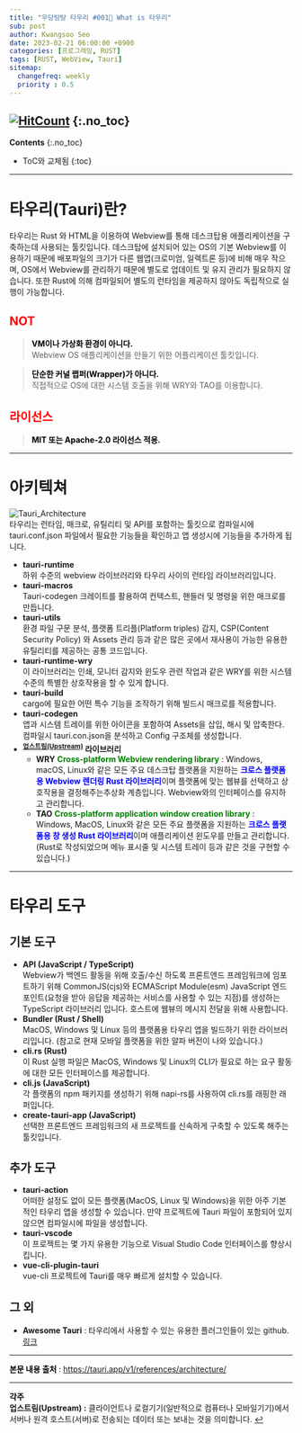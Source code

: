 ```yaml
---
title: "우당탕탕 타우리 #001💬 What is 타우리" 
sub: post
author: Kwangsoo Seo
date: 2023-02-21 06:00:00 +0900
categories: [프로그래밍, RUST]
tags: [RUST, WebView, Tauri]
sitemap:
  changefreq: weekly
  priority : 0.5
---
```

[![HitCount](https://hits.dwyl.com/MonosLab/post23.svg?style=flat-square&show=unique)](http://hits.dwyl.com/MonosLab/post23)
{:.no_toc}
---
**Contents**
{:.no_toc}

* ToC와 교체됨
{:toc}  

---  

# 타우리(Tauri)란?   

타우리는 Rust 와 HTML을 이용하여 Webview를 통해 데스크탑용 애플리케이션을 구축하는데 사용되는 툴킷입니다. 데스크탑에 설치되어 있는 OS의 기본 Webview를 이용하기 때문에 배포파일의 크기가 다른 웹앱(크로미엄, 일렉트론 등)에 비해 매우 작으며, OS에서 Webview를 관리하기 때문에 별도로 업데이트 및 유지 관리가 필요하지 않습니다. 또한 Rust에 의해 컴파일되어 별도의 런타임을 제공하지 않아도 독립적으로 실행이 가능합니다.

## <span style="color:red">NOT</span>

> **<span style="color:black">VM이나 가상화 환경이 아니다.</span>**    
> Webview OS 애플리케이션을 만들기 위한 어플리케이션 툴킷입니다.   

> **<span style="color:black">단순한 커널 랩퍼(Wrapper)가 아니다.</span>**   
> 직접적으로 OS에 대한 시스템 호출을 위해 WRY와 TAO를 이용합니다.   

## <span style="color:red">라이선스</span>
> **<span style="color:black">MIT 또는 Apache-2.0 라이선스 적용.</span>**

---

# 아키텍쳐   

![Tauri_Architecture](https://monoslab.github.io/assets/img/posts/tauri_architecture.png)   
타우리는 런타임, 매크로, 유틸리티 및 API를 포함하는 툴킷으로  컴파일시에 tauri.conf.json 파일에서 필요한 기능들을 확인하고 앱 생성시에 기능들을 추가하게 됩니다.
* **tauri-runtime**   
하위 수준의 webview 라이브러리와 타우리 사이의 런타임 라이브러리입니다.   
* **tauri-macros**   
Tauri-codegen 크레이트를 활용하여 컨텍스트, 핸들러 및 명령을 위한 매크로를 만듭니다.   
* **tauri-utils**   
환경 파일 구문 분석, 플랫폼 트리플(Platform triples) 감지, CSP(Content Security Policy) 와 Assets 관리 등과 같은 많은 곳에서 재사용이 가능한 유용한 유틸리티를 제공하는 공통 코드입니다.   
* **tauri-runtime-wry**   
이 라이브러리는 인쇄, 모니터 감지와 윈도우 관련 작업과 같은 WRY를 위한 시스템 수준의 특별한 상호작용을 할 수 있게 합니다.   
* **tauri-build**   
cargo에 필요한 어떤 특수 기능을 조작하기 위해 빌드시 매크로를 적용합니다.   
* **tauri-codegen**   
앱과 시스템 트레이를 위한 아이콘을 포함하여 Assets을 삽입, 해시 및 압축한다. 컴파일시 tauri.con.json을 분석하고 Config 구조체를 생성합니다.   
* **<sup id="a1">[업스트림(Upstream)](#f1)</sup> 라이브러리**   
  * **WRY** <span style="color:green;font-weight:bold">Cross-platform Webview rendering library</span> :  Windows, macOS, Linux와 같은 모든 주요 데스크탑 플랫폼을 지원하는 <span style="color:blue;font-weight:bold">크로스 플랫폼용 Webview 렌더링 Rust 라이브러리</span>이며 플랫폼에 맞는 웹뷰를 선택하고 상호작용을 결정해주는추상화 계층입니다. Webview와의 인터페이스를 유지하고 관리합니다.   
  * **TAO** <span style="color:green;font-weight:bold">Cross-platform application window creation library</span> : Windows, MacOS, Linux와 같은 모든 주요 플랫폼을 지원하는 <span style="color:blue;font-weight:bold">크로스 플랫폼용 창 생성 Rust 라이브러리</span>이며 애플리케이션 윈도우를 만들고 관리합니다. (Rust로 작성되었으며 메뉴 표시줄 및 시스템 트레이 등과 같은 것을 구현할 수 있습니다.)   

---

# 타우리 도구   

## 기본 도구   
* **API (JavaScript / TypeScript)**   
Webview가 백엔드 활동을 위해 호출/수신 하도록 프론트엔드 프레임워크에 임포트하기 위해 CommonJS(cjs)와 ECMAScript Module(esm) JavaScript 엔드포인트(요청을 받아 응답을 제공하는 서비스를 사용할 수 있는 지점)를 생성하는 TypeScript 라이브러리 입니다. 호스트에 웹뷰의 메시지 전달을 위해 사용합니다.   
* **Bundler (Rust / Shell)**   
MacOS, Windows 및 Linux 등의 플랫폼용 타우리 앱을 빌드하기 위한 라이브러리입니다. (참고로 현재 모바일 플랫폼을 위한 알파 버전이 나와 있습니다.)   
* **cli.rs (Rust)**   
이 Rust 실행 파일은 MacOS, Windows 및 Linux의 CLI가 필요로 하는 요구 활동에 대한 모든 인터페이스를 제공합니다.   
* **cli.js (JavaScript)**   
각 플랫폼의 npm 패키지를 생성하기 위해 napi-rs를 사용하여 cli.rs를 래핑한 래퍼입니다.   
* **create-tauri-app (JavaScript)**   
선택한 프론트엔드 프레임워크의 새 프로젝트를 신속하게 구축할 수 있도록 해주는 툴킷입니다.

## 추가 도구
* **tauri-action**   
어떠한 설정도 없이 모든 플랫폼(MacOS, Linux 및 Windows)을 위한 아주 기본적인 타우리 앱을 생성할 수 있습니다. 만약 프로젝트에 Tauri 파일이 포함되어 있지 않으면 컴파일시에 파일을 생성합니다.
* **tauri-vscode**   
이 프로젝트는 몇 가지 유용한 기능으로 Visual Studio Code 인터페이스를 향상시킵니다.   
* **vue-cli-plugin-tauri**   
vue-cli 프로젝트에 Tauri를 매우 빠르게 설치할 수 있습니다.   

## 그 외

* **Awesome Tauri** : 타우리에서 사용할 수 있는 유용한 플러그인들이 있는 github. <a href="https://github.com/tauri-apps/awesome-tauri" target="_blank">링크</a>

---

<i class="fas fa-tape" aria-hidden="true"></i> <span style="color:black;font-weight:bold">본문 내용 출처</span> : https://tauri.app/v1/references/architecture/   



---

<i class="fas fa-comment-dots" aria-hidden="true"></i> <span style="color:black;font-weight:bold">각주</span>   
<b id="f1">업스트림(Upstream) :</b> 클라이언트나 로컬기기(일반적으로 컴퓨터나 모바일기기)에서 서버나 원격 호스트(서버)로 전송되는 데이터 또는 보내는 것을 의미합니다. [↩](#a1)